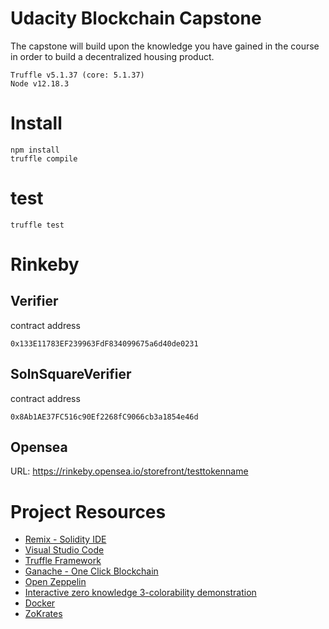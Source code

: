 # Udacity Blockchain Capstone

The capstone will build upon the knowledge you have gained in the course in order to build a decentralized housing product. 

```$xslt
Truffle v5.1.37 (core: 5.1.37)
Node v12.18.3
```

# Install

```$xslt
npm install
truffle compile
```


# test

```
truffle test
```

# Rinkeby

## Verifier

contract address

```$xslt
0x133E11783EF239963FdF834099675a6d40de0231
```

## SolnSquareVerifier

contract address

```$xslt
0x8Ab1AE37FC516c90Ef2268fC9066cb3a1854e46d
```

## Opensea

URL: https://rinkeby.opensea.io/storefront/testtokenname

# Project Resources

* [Remix - Solidity IDE](https://remix.ethereum.org/)
* [Visual Studio Code](https://code.visualstudio.com/)
* [Truffle Framework](https://truffleframework.com/)
* [Ganache - One Click Blockchain](https://truffleframework.com/ganache)
* [Open Zeppelin ](https://openzeppelin.org/)
* [Interactive zero knowledge 3-colorability demonstration](http://web.mit.edu/~ezyang/Public/graph/svg.html)
* [Docker](https://docs.docker.com/install/)
* [ZoKrates](https://github.com/Zokrates/ZoKrates)
